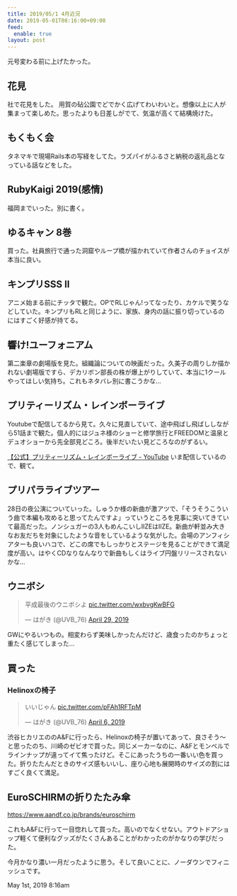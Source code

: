 ```yaml
---
title: 2019/05/1 4月近況
date: 2019-05-01T08:16:00+09:00
feed:
  enable: true
layout: post
---
```

<p>元号変わる前に上げたかった。</p>    <h2>花見</h2>    <p>      社で花見をした。      用賀の砧公園でどでかく広げてわいわいと。想像以上に人が集まって楽しめた。思ったよりも日差しがでて、気温が高くて結構焼けた。    </p>    <h2>もくもく会</h2>    <p>      タネマキで現場Rails本の写経をしてた。ラズパイがふるさと納税の返礼品となっている話などをした。    </p>    <h2>RubyKaigi 2019(感情)</h2>    <p>福岡までいった。別に書く。</p>    <h2>ゆるキャン 8巻</h2>    <p>      買った。社員旅行で通った洞窟やループ橋が描かれていて作者さんのチョイスが本当に良い。    </p>    <h2>キンプリSSS II</h2>    <p>      アニメ始まる前にチッタで観た。OPでRLじゃん!ってなったり、カケルで笑うなどしていた。キンプリもRLと同じように、家族、身内の話に振り切っているのにはすごく好感が持てる。    </p>    <h2>響け!ユーフォニアム</h2>    <p>      第二楽章の劇場版を見た。組織論についての映画だった。久美子の周りしか描かれない劇場版ですら、デカリボン部長の株が爆上がりしていて、本当に1クールやってほしい気持ち。これもネタバレ別に書こうかな…    </p>    <h2>プリティーリズム・レインボーライブ</h2>    <p>      Youtubeで配信してるから見て。久々に見直していて、途中飛ばし飛ばししながら51話まで観た。個人的にはジュネ様のショーと修学旅行とFREEDOMと温泉とデュオショーから先全部見どころ。後半だいたい見どころなのがずるい。    </p>    <p>      <a href="https://www.youtube.com/playlist?list=PLe7yaPWHjEKq1UyC_a18Oah4K8HaHNVwo" target="_blank">【公式】プリティーリズム・レインボーライブ - YouTube</a>      いま配信しているので、観て。    </p>    <h2>プリパラライブツアー</h2>    <p>      28日の夜公演についていった。しゅうか様の新曲が激アツで、「そうそうこういう曲で本編も攻めると思ってたんですよ」っていうところを見事に突いてきていて最高だった。ノンシュガーの3人もめんこいしIIZEはIIZE。新曲が軒並み大きなお友だちを対象にしたような音をしているような気がした。会場のアンフィシアターも良いハコで、どこの席でもしっかりとステージを見ることができて満足度が高い。はやくCDなりなんなりで新曲もしくはライブ円盤リリースされないかな…    </p>    <h2>ウニボシ</h2>    <blockquote class="twitter-tweet" data-lang="en">      <p lang="ja" dir="ltr">        平成最後のウニボシよ        <a href="https://t.co/wxbvgKwBFG" target="_blank">pic.twitter.com/wxbvgKwBFG</a>      </p>      — はがき (@UVB_76)      <a href="https://twitter.com/UVB_76/status/1122772013070704640?ref_src=twsrc%5Etfw" target="_blank">April 29, 2019</a>    </blockquote>    <script async src="https://platform.twitter.com/widgets.js" charset="utf-8"></script>    <p>      GWにやるいつもの。相変わらず美味しかったんだけど、歳食ったのかちょっと重たく感じてしまった…    </p>    <h2>買った</h2>    <h3>Helinoxの椅子</h3>    <blockquote class="twitter-tweet" data-lang="en">      <p lang="ja" dir="ltr">        いいじゃん        <a href="https://t.co/pFAh1RFTpM" target="_blank">pic.twitter.com/pFAh1RFTpM</a>      </p>      — はがき (@UVB_76)      <a href="https://twitter.com/UVB_76/status/1114525317639442432?ref_src=twsrc%5Etfw" target="_blank">April 6, 2019</a>    </blockquote>    <script async src="https://platform.twitter.com/widgets.js" charset="utf-8"></script>    <p>      渋谷ヒカリエののA&amp;Fに行ったら、Helinoxの椅子が置いてあって、良さそう〜と思ったのち、川崎のゼビオで買った。同じメーカーなのに、A&amp;Fとモンベルでラインナップが違ってイて焦ったけど。そこにあったうちの一番いい色を買った。折りたたんだときのサイズ感もいいし、座り心地も展開時のサイズの割にはすごく良くて満足。    </p>    <h2>EuroSCHIRMの折りたたみ傘</h2>    <p>      <a href="https://www.aandf.co.jp/brands/euroschirm" target="_blank">https://www.aandf.co.jp/brands/euroschirm</a>    </p>    <p>      これもA&amp;Fに行って一目惚れして買った。高いのでなくせない。アウトドアショップ軽くて便利なグッズがたくさんあることがわかったのがかなりの学びだった。    </p>    <p>      今月かなり濃い一月だったように思う。そして良いことに、ノーダウンでフィニッシュです。    </p>    <div id="footer">      <span id="timestamp"> May 1st, 2019 8:16am </span>    </div>
